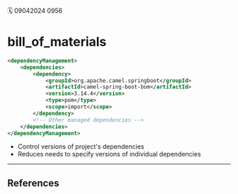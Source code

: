 🗓️ 09042024 0956

# bill_of_materials

```xml
<dependencyManagement>
    <dependencies>
        <dependency>
            <groupId>org.apache.camel.springboot</groupId>
            <artifactId>camel-spring-boot-bom</artifactId>
            <version>3.14.4</version>
            <type>pom</type>
            <scope>import</scope>
        </dependency>
        <!-- Other managed dependencies -->
    </dependencies>
</dependencyManagement>

```

- Control versions of project's dependencies
- Reduces needs to specify versions of individual dependencies

---

## References
